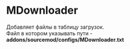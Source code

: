 # MDownloader
Добавляет файлы в таблицу загрузок.</br>
Файл в котором указывать пути - **addons/sourcemod/configs/MDownloader.txt**
